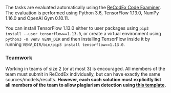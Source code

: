 The tasks are evaluated automatically using the [ReCodEx Code
Examiner](https://recodex.mff.cuni.cz/). The evaluation is
performed using Python 3.6, TensorFlow 1.13.0, NumPy 1.16.0
and OpenAI Gym 0.10.11.

You can install TensorFlow 1.13.0 either to user packages using
`pip3 install --user tensorflow==1.13.0`, or create a virtual
environment using `python3 -m venv VENV_DIR` and then installing
TensorFlow inside it by running `VENV_DIR/bin/pip3 install tensorflow==1.13.0`.

### Teamwork

Working in teams of size 2 (or at most 3) is encouraged. All members of the team
must submit in ReCodEx individually, but can have exactly the same
sources/models/results. **However, each such solution must explicitly list all
members of the team to allow plagiarism detection using
[this template](https://github.com/ufal/npfl114/tree/master/labs/team_description.py).**
